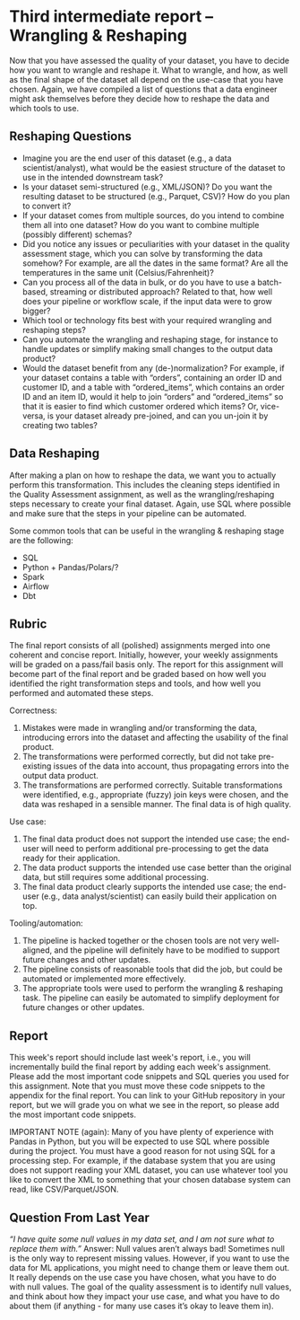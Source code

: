 # Third intermediate report – Wrangling & Reshaping

Now that you have assessed the quality of your dataset, you have to decide how you want to wrangle
and reshape it. What to wrangle, and how, as well as the final shape of the dataset all depend on the
use-case that you have chosen. Again, we have compiled a list of questions that a data engineer might
ask themselves before they decide how to reshape the data and which tools to use.

## Reshaping Questions

- Imagine you are the end user of this dataset (e.g., a data scientist/analyst), what would be the
    easiest structure of the dataset to use in the intended downstream task?
- Is your dataset semi-structured (e.g., XML/JSON)? Do you want the resulting dataset to be
    structured (e.g., Parquet, CSV)? How do you plan to convert it?
- If your dataset comes from multiple sources, do you intend to combine them all into one
    dataset? How do you want to combine multiple (possibly different) schemas?
- Did you notice any issues or peculiarities with your dataset in the quality assessment stage,
    which you can solve by transforming the data somehow? For example, are all the dates in the
    same format? Are all the temperatures in the same unit (Celsius/Fahrenheit)?
- Can you process all of the data in bulk, or do you have to use a batch-based, streaming or
    distributed approach? Related to that, how well does your pipeline or workflow scale, if the
    input data were to grow bigger?
- Which tool or technology fits best with your required wrangling and reshaping steps?
- Can you automate the wrangling and reshaping stage, for instance to handle updates or
    simplify making small changes to the output data product?
- Would the dataset benefit from any (de-)normalization? For example, if your dataset contains a
    table with “orders”, containing an order ID and customer ID, and a table with “ordered_items”,
    which contains an order ID and an item ID, would it help to join “orders” and “ordered_items”
    so that it is easier to find which customer ordered which items? Or, vice-versa, is your dataset
    already pre-joined, and can you un-join it by creating two tables?

## Data Reshaping

After making a plan on how to reshape the data, we want you to actually perform this transformation.
This includes the cleaning steps identified in the Quality Assessment assignment, as well as the
wrangling/reshaping steps necessary to create your final dataset. Again, use SQL where possible and
make sure that the steps in your pipeline can be automated.

Some common tools that can be useful in the wrangling & reshaping stage are the following:

- SQL
- Python + Pandas/Polars/?
- Spark
- Airflow
- Dbt

## Rubric

The final report consists of all (polished) assignments merged into one coherent and concise report.
Initially, however, your weekly assignments will be graded on a pass/fail basis only. The report for this
assignment will become part of the final report and be graded based on how well you identified the
right transformation steps and tools, and how well you performed and automated these steps.

Correctness:


1. Mistakes were made in wrangling and/or transforming the data, introducing errors into the
    dataset and affecting the usability of the final product.
2. The transformations were performed correctly, but did not take pre-existing issues of the data
    into account, thus propagating errors into the output data product.
3. The transformations are performed correctly. Suitable transformations were identified, e.g.,
    appropriate (fuzzy) join keys were chosen, and the data was reshaped in a sensible manner.
    The final data is of high quality.

Use case:

1. The final data product does not support the intended use case; the end-user will need to
    perform additional pre-processing to get the data ready for their application.
2. The data product supports the intended use case better than the original data, but still requires
    some additional processing.
3. The final data product clearly supports the intended use case; the end-user (e.g., data
    analyst/scientist) can easily build their application on top.

Tooling/automation:

1. The pipeline is hacked together or the chosen tools are not very well-aligned, and the pipeline
    will definitely have to be modified to support future changes and other updates.
2. The pipeline consists of reasonable tools that did the job, but could be automated or
    implemented more effectively.
3. The appropriate tools were used to perform the wrangling & reshaping task. The pipeline can
    easily be automated to simplify deployment for future changes or other updates.

## **Report**

This week's report should include last week's report, i.e., you will incrementally build the final report by
adding each week's assignment. Please add the most important code snippets and SQL queries you
used for this assignment. Note that you must move these code snippets to the appendix for the final
report. You can link to your GitHub repository in your report, but we will grade you on what we see in
the report, so please add the most important code snippets.

IMPORTANT NOTE (again): Many of you have plenty of experience with Pandas in Python, but you will
be expected to use SQL where possible during the project. You must have a good reason for not using
SQL for a processing step. For example, if the database system that you are using does not support
reading your XML dataset, you can use whatever tool you like to convert the XML to something that
your chosen database system can read, like CSV/Parquet/JSON.

## **Question From Last Year**

_“I have quite some null values in my data set, and I am not sure what to replace them with.”_
Answer: Null values aren’t always bad! Sometimes null is the only way to represent missing values.
However, if you want to use the data for ML applications, you might need to change them or leave them
out. It really depends on the use case you have chosen, what you have to do with null values. The goal
of the quality assessment is to identify null values, and think about how they impact your use case,
and what you have to do about them (if anything - for many use cases it’s okay to leave them in).